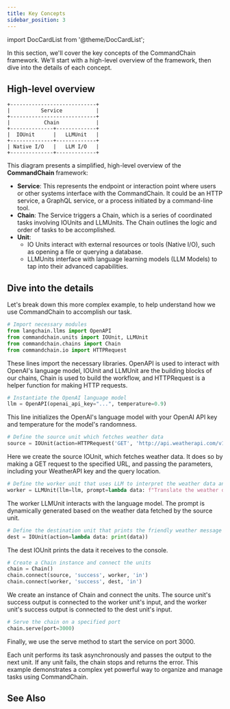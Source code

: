 ```yaml
---
title: Key Concepts
sidebar_position: 3
---
```

import DocCardList from '@theme/DocCardList';

In this section, we'll cover the key concepts of the CommandChain framework. We'll start with a high-level overview of the framework, then dive into the details of each concept.

## High-level overview

```diagg
+----------------------------+
|          Service           |
+----------------------------+
|           Chain            | 
+--------------+-------------+
|  IOUnit      |   LLMUnit   |
+--------------+-------------+
| Native I/O   |   LLM I/O   |
+--------------+-------------+
```

This diagram presents a simplified, high-level overview of the **CommandChain** framework:

- **Service**: This represents the endpoint or interaction point where users or other systems interface with the CommandChain. It could be an HTTP service, a GraphQL service, or a process initiated by a command-line tool.
- **Chain**: The Service triggers a Chain, which is a series of coordinated tasks involving IOUnits and LLMUnits. The Chain outlines the logic and order of tasks to be accomplished.
- **Unit**: 
  - IO Units interact with external resources or tools (Native I/O), such as opening a file or querying a database. 
  - LLMUnits interface with language learning models (LLM Models) to tap into their advanced capabilities.

## Dive into the details

Let's break down this more complex example, to help understand how we use CommandChain to accomplish our task.

```python
# Import necessary modules
from langchain.llms import OpenAPI
from commandchain.units import IOUnit, LLMUnit
from commandchain.chains import Chain
from commandchain.io import HTTPRequest
```

These lines import the necessary libraries. OpenAPI is used to interact with OpenAI's language model, IOUnit and LLMUnit are the building blocks of our chains, Chain is used to build the workflow, and HTTPRequest is a helper function for making HTTP requests.

```python
# Instantiate the OpenAI language model
llm = OpenAPI(openai_api_key="...", temperature=0.9)
```
This line initializes the OpenAI's language model with your OpenAI API key and temperature for the model's randomness.

```python
# Define the source unit which fetches weather data
source = IOUnit(action=HTTPRequest('GET', 'http://api.weatherapi.com/v1/current.json', params={'key': '...', 'q': 'New York'}))
```

Here we create the source IOUnit, which fetches weather data. It does so by making a GET request to the specified URL, and passing the parameters, including your WeatherAPI key and the query location.

```python
# Define the worker unit that uses LLM to interpret the weather data and generate a friendly message
worker = LLMUnit(llm=llm, prompt=lambda data: f"Translate the weather data '{data}' into a friendly message...")
```

The worker LLMUnit interacts with the language model. The prompt is dynamically generated based on the weather data fetched by the source unit.

```python
# Define the destination unit that prints the friendly weather message to console
dest = IOUnit(action=lambda data: print(data))
```

The dest IOUnit prints the data it receives to the console.

```python
# Create a Chain instance and connect the units
chain = Chain()
chain.connect(source, 'success', worker, 'in')
chain.connect(worker, 'success', dest, 'in')
```

We create an instance of Chain and connect the units. The source unit's success output is connected to the worker unit's input, and the worker unit's success output is connected to the dest unit's input.

```python
# Serve the chain on a specified port
chain.serve(port=3000)
```

Finally, we use the serve method to start the service on port 3000.

Each unit performs its task asynchronously and passes the output to the next unit. If any unit fails, the chain stops and returns the error. This example demonstrates a complex yet powerful way to organize and manage tasks using CommandChain.

## See Also

<DocCardList />
